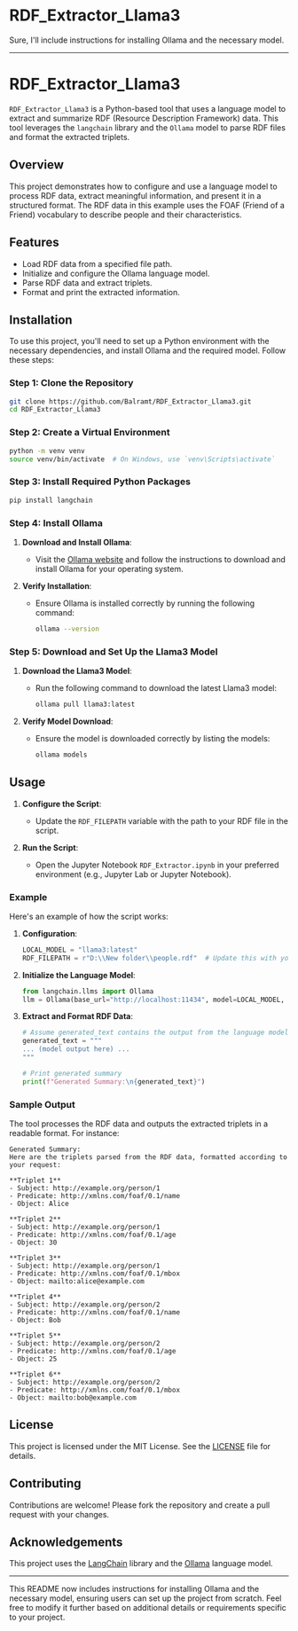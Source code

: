 # RDF_Extractor_Llama3
Sure, I'll include instructions for installing Ollama and the necessary model.

---

# RDF_Extractor_Llama3

`RDF_Extractor_Llama3` is a Python-based tool that uses a language model to extract and summarize RDF (Resource Description Framework) data. This tool leverages the `langchain` library and the `Ollama` model to parse RDF files and format the extracted triplets.

## Overview

This project demonstrates how to configure and use a language model to process RDF data, extract meaningful information, and present it in a structured format. The RDF data in this example uses the FOAF (Friend of a Friend) vocabulary to describe people and their characteristics.

## Features

- Load RDF data from a specified file path.
- Initialize and configure the Ollama language model.
- Parse RDF data and extract triplets.
- Format and print the extracted information.

## Installation

To use this project, you'll need to set up a Python environment with the necessary dependencies, and install Ollama and the required model. Follow these steps:

### Step 1: Clone the Repository

```bash
git clone https://github.com/Balramt/RDF_Extractor_Llama3.git
cd RDF_Extractor_Llama3
```

### Step 2: Create a Virtual Environment

```bash
python -m venv venv
source venv/bin/activate  # On Windows, use `venv\Scripts\activate`
```

### Step 3: Install Required Python Packages

```bash
pip install langchain
```

### Step 4: Install Ollama

1. **Download and Install Ollama**:
    - Visit the [Ollama website](https://ollama.ai/) and follow the instructions to download and install Ollama for your operating system.
    
2. **Verify Installation**:
    - Ensure Ollama is installed correctly by running the following command:
      ```bash
      ollama --version
      ```

### Step 5: Download and Set Up the Llama3 Model

1. **Download the Llama3 Model**:
    - Run the following command to download the latest Llama3 model:
      ```bash
      ollama pull llama3:latest
      ```

2. **Verify Model Download**:
    - Ensure the model is downloaded correctly by listing the models:
      ```bash
      ollama models
      ```

## Usage

1. **Configure the Script**:
   - Update the `RDF_FILEPATH` variable with the path to your RDF file in the script.

2. **Run the Script**:
   - Open the Jupyter Notebook `RDF_Extractor.ipynb` in your preferred environment (e.g., Jupyter Lab or Jupyter Notebook).

### Example

Here's an example of how the script works:

1. **Configuration**:
   ```python
   LOCAL_MODEL = "llama3:latest"
   RDF_FILEPATH = r"D:\\New folder\\people.rdf"  # Update this with your RDF file path
   ```

2. **Initialize the Language Model**:
   ```python
   from langchain.llms import Ollama
   llm = Ollama(base_url="http://localhost:11434", model=LOCAL_MODEL, verbose=True)
   ```

3. **Extract and Format RDF Data**:
   ```python
   # Assume generated_text contains the output from the language model
   generated_text = """
   ... (model output here) ...
   """
   
   # Print generated summary
   print(f"Generated Summary:\n{generated_text}")
   ```

### Sample Output

The tool processes the RDF data and outputs the extracted triplets in a readable format. For instance:

```
Generated Summary:
Here are the triplets parsed from the RDF data, formatted according to your request:

**Triplet 1**
- Subject: http://example.org/person/1
- Predicate: http://xmlns.com/foaf/0.1/name
- Object: Alice

**Triplet 2**
- Subject: http://example.org/person/1
- Predicate: http://xmlns.com/foaf/0.1/age
- Object: 30

**Triplet 3**
- Subject: http://example.org/person/1
- Predicate: http://xmlns.com/foaf/0.1/mbox
- Object: mailto:alice@example.com

**Triplet 4**
- Subject: http://example.org/person/2
- Predicate: http://xmlns.com/foaf/0.1/name
- Object: Bob

**Triplet 5**
- Subject: http://example.org/person/2
- Predicate: http://xmlns.com/foaf/0.1/age
- Object: 25

**Triplet 6**
- Subject: http://example.org/person/2
- Predicate: http://xmlns.com/foaf/0.1/mbox
- Object: mailto:bob@example.com
```

## License

This project is licensed under the MIT License. See the [LICENSE](LICENSE) file for details.

## Contributing

Contributions are welcome! Please fork the repository and create a pull request with your changes.

## Acknowledgements

This project uses the [LangChain](https://github.com/langchain-ai/langchain) library and the [Ollama](https://ollama.ai/) language model.

---

This README now includes instructions for installing Ollama and the necessary model, ensuring users can set up the project from scratch. Feel free to modify it further based on additional details or requirements specific to your project.
